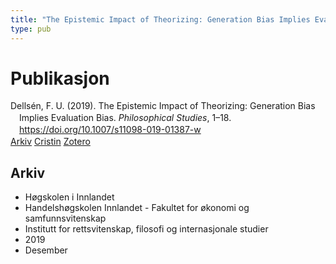```yaml
---
title: "The Epistemic Impact of Theorizing: Generation Bias Implies Evaluation Bias"
type: pub
---
```

<h1>Publikasjon</h1>
<article id="csl-bib-container-9JD82DXQ" class="csl-bib-container">
  <div class="csl-bib-body" style="line-height: 1.35; padding-left: 1em; text-indent:-1em;">
  <div class="csl-entry">Dells&#xE9;n, F. U. (2019). The Epistemic Impact of Theorizing: Generation Bias Implies Evaluation Bias. <i>Philosophical Studies</i>, 1&#x2013;18. <a href="https://doi.org/10.1007/s11098-019-01387-w">https://doi.org/10.1007/s11098-019-01387-w</a></div>
</div>
  <div class="csl-bib-buttons">
    <a href="#taxonomy-article-9JD82DXQ" class="csl-bib-button">Arkiv</a>
    <a href="https://app.cristin.no/results/show.jsf?id=1755769" alt="Cristin URL" class="csl-bib-button">Cristin</a>
    <a href="http://zotero.org/groups/5022929/items/9JD82DXQ" alt="Zotero URL" class="csl-bib-button">Zotero</a>
  </div>
  <div id="csl-bib-meta-container-9JD82DXQ"></div>
</article>
<div id="csl-bib-meta-9JD82DXQ" class="csl-bib-meta">
  <article id="taxonomy-article-9JD82DXQ" class="taxonomy-article">
    <h1>Arkiv</h1>
    <ul>
      <li>Høgskolen i Innlandet</li>
      <li>Handelshøgskolen Innlandet - Fakultet for økonomi og samfunnsvitenskap</li>
      <li>Institutt for rettsvitenskap, filosofi og internasjonale studier</li>
      <li>2019</li>
      <li>Desember</li>
    </ul>
  </article>
</div>
